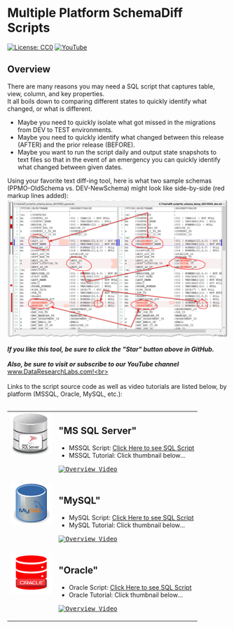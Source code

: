 # Multiple Platform SchemaDiff Scripts
[![License: CC0](https://img.shields.io/badge/License-CC0-red)](LICENSE "Creative Commons Zero License by DataResearchLabs (effectively = Public Domain")
[![YouTube](https://img.shields.io/badge/YouTube-DataResearchLabs-brightgreen)](http://www.DataResearchLabs.com)

## Overview
There are many reasons you may need a SQL script that captures table, view, column, and key properties.  
It all boils down to comparing different states to quickly identify what changed, or what is different.


* Maybe you need to quickly isolate what got missed in the migrations from DEV to TEST environments.  
* Maybe you need to quickly identify what changed between this release (AFTER) and the prior release (BEFORE).  
* Maybe you want to run the script daily and output state snapshots to text files so that in the event of an emergency you can quickly identify what changed between given dates.

Using your favorite text diff-ing tool, here is what two sample schemas (PPMO-OldSchema vs. DEV-NewSchema) might look like side-by-side (red markup lines added):
<img src="https://github.com/DataResearchLabs/sql_scripts/blob/main/img/01_schemadiff_side_by_side.png" width="900px">


***If you like this tool, be sure to click the "Star" button above in GitHub.*** <br>
<br>
***Also, be sure to visit or subscribe to our YouTube channel*** www.DataResearchLabs.com!<br>
<br>
<br>
Links to the script source code as well as video tutorials are listed below, by platform (MSSQL, Oracle, MySQL, etc.):
<br>
<br>

<table>

<tr>
  <td valign="top">
    <img src="https://github.com/DataResearchLabs/sql_scripts/blob/main/img/db_icons/mssql_icon.png" width="96px">
  </td>
  <td>


## "MS SQL Server"
* MSSQL Script: [Click Here to see SQL Script](https://raw.githubusercontent.com/DataResearchLabs/sql_scripts/main/mssql/schemadiff/simple_schema_dump.sql)<br>
* MSSQL Tutorial: Click thumbnail below...<br>
<kbd>
<a href="http://www.youtube.com/watch?feature=player_embedded&v=Vxf3SM38Ar0" target="_blank">
<img src="http://img.youtube.com/vi/Vxf3SM38Ar0/0.jpg" alt="Overview Video" width="200" />
</a>
</kbd>
    <br>
    <br>
  </td>
</tr>



<tr>
  <td valign="top">
    <img src="https://github.com/DataResearchLabs/sql_scripts/blob/main/img/db_icons/mysql_icon.png" width="96px">
  </td>
  <td>


## "MySQL"
* MySQL Script: [Click Here to see SQL Script](https://raw.githubusercontent.com/DataResearchLabs/sql_scripts/main/mysql/schemadiff/simple_schema_dump.sql)<br>
* MySQL Tutorial: Click thumbnail below...<br>
<kbd>
<a href="http://www.youtube.com/watch?feature=player_embedded&v=LwfagEfficU" target="_blank">
<img src="http://img.youtube.com/vi/LwfagEfficU/0.jpg" alt="Overview Video" width="200" />
</a>
</kbd>
    <br>
    <br>
  </td>
</tr>



<tr>
  <td valign="top">
    <img src="https://github.com/DataResearchLabs/sql_scripts/blob/main/img/db_icons/oracle_iconX.png" width="96px">
  </td>
  <td>
    
    
## "Oracle"
* Oracle Script: [Click Here to see SQL Script](https://raw.githubusercontent.com/DataResearchLabs/sql_scripts/main/oracle/schemadiff/simple_schema_dump.sql)<br>
* Oracle Tutorial: Click thumbnail below...<br>
<kbd>
<a href="http://www.youtube.com/watch?feature=player_embedded&v=kzemPW1156s" target="_blank">
<img src="http://img.youtube.com/vi/kzemPW1156s/0.jpg" alt="Overview Video" width="200" />
</a>
</kbd>
    <br>
    <br>
  </td>
</tr>


</table>


